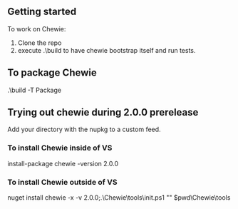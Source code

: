## Getting started  
To work on Chewie:
1. Clone the repo
2. execute .\build to have chewie bootstrap itself and run tests.

## To package Chewie
.\build -T Package

## Trying out chewie during 2.0.0 prerelease

Add your directory with the nupkg to a custom feed.

### To install Chewie inside of VS
install-package chewie -version 2.0.0

### To install Chewie outside of VS
nuget install chewie -x -v 2.0.0;.\Chewie\tools\init.ps1 "" $pwd\Chewie\tools